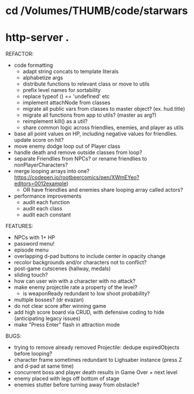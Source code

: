 # cd /Volumes/THUMB/code/starwars
# http-server .

REFACTOR:
* code formatting
  * adapt string concats to template literals
  * alphabetize args
  * distribute functions to relevant class or move to utils
  * prefix level names for sortability
  * replace typeof () == 'undefined' etc
  * implement attachNode from classes
  * migrate all public vars from classes to master object? (ex. hud.title)
  * migrate all functions from app to utils? (master as arg?)
  * reimplement kill() as a util?
  * share common logic across friendlies, enemies, and player as utils
* base all point values on HP, including negative values for friendlies. update score on hit?
* move enemy dodge loop out of Player class
* handle death and remove outside classes from loop?
* separate Friendlies from NPCs? or rename friendlies to nonPlayerCharacters?
* merge looping arrays into one? https://codepen.io/rootbeercomics/pen/XWmEYeo?editors=0012example)
  * OR have friendlies and enemies share looping array called actors?
* performance improvements
  * audit each function
  * audit each class
  * audit each constant

FEATURES:
* NPCs with 1+ HP
* password menu!
* episode menu
* overlapping d-pad buttons to include center in opacity change
* recolor backgrounds and/or characters not to conflict?
* post-game cutscenes (hallway, medals)
* sliding touch?
* how can user win with a character with no attack?
* make enemy projectile rate a property of the level?
  * is weaponReady redundant to low shoot probability?
* multiple bosses? (dr evazan)
* do not clear score after winning game
* add high score board via CRUD, with defensive coding to hide (anticipating legacy issues)
* make "Press Enter" flash in attraction mode

BUGS:
* trying to remove already removed Projectile: dedupe expiredObjects before looping?
* character frame sometimes redundant to Lighsaber instance (press Z and d-pad at same time)
* concurrent boss and player death results in Game Over + next level
* enemy placed with legs off bottom of stage
* enemies stutter before turning away from obstacle?
